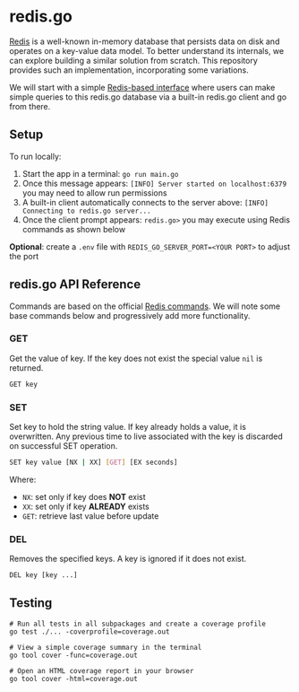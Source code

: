 # redis.go

[Redis](https://redis.io/) is a well-known in-memory database that persists data on disk and operates on a key-value data model. To better understand its internals, we can explore building a similar solution from scratch. This repository provides such an implementation, incorporating some variations.

We will start with a simple [Redis-based interface](https://redis.io/docs/latest/develop/reference/protocol-spec/) where users can make simple queries to this redis.go database via a built-in redis.go client and go from there.

## Setup

To run locally:

1. Start the app in a terminal: `go run main.go`
2. Once this message appears: `[INFO] Server started on localhost:6379` you may need to allow run permissions
3. A built-in client automatically connects to the server above: `[INFO] Connecting to redis.go server...`
4. Once the client prompt appears: `redis.go>` you may execute using Redis commands as shown below

**Optional**: create a `.env` file with `REDIS_GO_SERVER_PORT=<YOUR PORT>` to adjust the port

## redis.go API Reference

Commands are based on the official [Redis commands](https://redis.io/docs/latest/commands/). We will note some base commands below and progressively add more functionality.

### GET

Get the value of key. If the key does not exist the special value `nil` is returned.

```bash
GET key
```

### SET

Set key to hold the string value. If key already holds a value, it is overwritten. Any previous time to live associated with the key is discarded on successful SET operation.

```bash
SET key value [NX | XX] [GET] [EX seconds]
```

Where:

- `NX`: set only if key does **NOT** exist
- `XX`: set only if key **ALREADY** exists
- `GET`: retrieve last value before update

### DEL

Removes the specified keys. A key is ignored if it does not exist.

```bash
DEL key [key ...]
```

## Testing

```
# Run all tests in all subpackages and create a coverage profile
go test ./... -coverprofile=coverage.out

# View a simple coverage summary in the terminal
go tool cover -func=coverage.out

# Open an HTML coverage report in your browser
go tool cover -html=coverage.out
```
